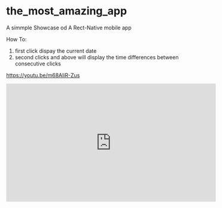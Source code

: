 # the_most_amazing_app
A simmple Showcase od A Rect-Native mobile app

How To:
1. first click dispay the current date
2. second clicks and above will display the time differences between consecutive clicks 

https://youtu.be/m68AliR-Zus

<iframe width="560" height="315" src="https://www.youtube.com/embed/m68AliR-Zus" frameborder="0" allow="accelerometer; autoplay; encrypted-media; gyroscope; picture-in-picture" allowfullscreen></iframe>
